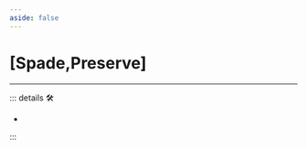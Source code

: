 ```yaml
---
aside: false
---
```

# <py>[Spade,Preserve]</py>

---

<!-- =================================================== -->
<!-- =================================================== -->
<!-- =================================================== -->
<!-- =================================================== -->
<!-- =================================================== -->
::: details 🛠

-

:::
